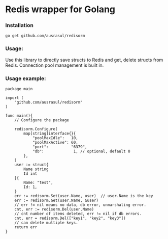 # Redis wrapper for Golang

### Installation
```
go get github.com/ausrasul/redisorm
```

### Usage:

Use this library to directly save structs to Redis and get, delete structs from Redis.
Connection pool management is built in.

### Usage example:

```
package main

import (
	"github.com/ausrasul/redisorm"
)

func main(){
	// Configure the package

	redisorm.Configure(
		map[string]interface{}{
			"poolMaxIdle":   10,
			"poolMaxActive": 60,
			"port":          "6379",
			"db":             1, // optional, default 0
		},
	)
	user := struct{
		Name string
		Id int
	}{
		Name: "test",
		Id: 1,
	}
	err := redisorm.Set(user.Name, user)  // user.Name is the key
	err := redisorm.Get(user.Name, &user)
	// err != nil means no data, db error, unmarshaling error.
	cnt, err := redisorm.Del(user.Name)
	// cnt number of items deleted, err != nil if db errors.
	cnt, err = redisorm.Del(["key1", "key2", "key3"])
	// can delete multiple keys.
	return err
}

```
